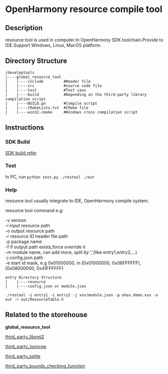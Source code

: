 # OpenHarmony resource compile tool  

## Description
resource tool is used in computer.In OpenHarmony SDK toolchain.Provide to IDE.Support Windows, Linux, MacOS platform.

## Directory Structure

```
/developtools
|----global_resource_tool
|    |----include         #Header file
|    |----src             #source code file
|    |----test            #Test case
|    |----build           #Depending on the third-party library compilation script
|    |----BUILD.gn        #Compile script
|    |----CMakeLists.txt  #CMake file
|    |----win32.cmake     #Windows cross compilation script
```

## Instructions

### SDK Build

[SDK build refer](https://gitee.com/openharmony/build/blob/master/README.md)

### Test

In PC, run `python test.py ./restool ./out`  

### Help

resource tool usually integrate to IDE, OpenHarmony compile system.

resource tool command e.g:  

-v version  
-i input resource path  
-o output resource path  
-r resource ID header file path  
-p package name  
-f if output path exists,force override it  
-m module name, can add more, split by ','(like entry1,entry2,...)  
-j config.json path  
-e start id mask, e.g 0x01000000, in [0x01000000, 0x06FFFFFF),[0x08000000, 0x41FFFFFF)  

```
entry Directory Structure
|    |----resource
|    |----config.json or module.json
```
`./restool -i entry1 -i entry2 -j xxx/module.json -p ohos.demo.xxx -o out -r out/ResourceTable.h `

##  Related to the storehouse

**global_resource_tool**

[third_party_libxml2](https://gitee.com/openharmony/third_party_libxml2/README.md)

[third_party_jsoncpp](https://gitee.com/openharmony/third_party_jsoncpp/README.md)

[third_party_sqlite](https://gitee.com/openharmony/third_party_sqlite/README.md)

[third_party_bounds_checking_function](https://gitee.com/openharmony/third_party_bounds_checking_function/README.md)

